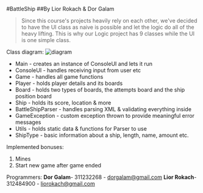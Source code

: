 #BattleShip 
##By Lior Rokach & Dor Galam

>Since this course's projects heavily rely on each other, we've decided to have the UI class as naive is possible and let the logic do all of the heavy lifting.
This is why our Logic project has 9 classes while the UI is one simple class.

Class diagram:
![diagram](http://i.imgur.com/I4W7oPh.png)
* Main - creates an instance of ConsoleUI and lets it run
* ConsoleUI - handles receiving input from user etc
* Game - handles all game functions
* Player - holds player details and its boards
* Board - holds two types of boards, the attempts board and the ship position board
* Ship - holds its score, location & more
* BattleShipParser - handles parsing XML & validating everything inside
* GameException - custom exception thrown to provide meaningful error messages
* Utils - holds static data & functions for Parser to use
* ShipType - basic information about a ship, length, name, amount etc.

Implemented bonuses:
1. Mines
2. Start new game after game ended

Programmers: 
**Dor Galam**- 311232268 - dorgalam@gmail.com
**Lior Rokach**- 312484900 - liorokach@gmail.com

